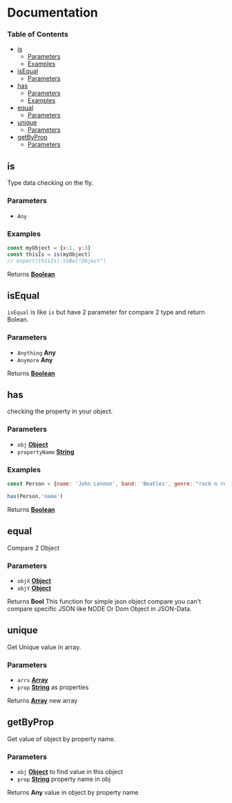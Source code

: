 # Documentation

<!-- Generated by documentation.js. Update this documentation by updating the source code. -->

### Table of Contents

- [is](#is)
    -   [Parameters](#parameters)
    -   [Examples](#examples)
- [isEqual](#isequal)
    -   [Parameters](#parameters-1)
- [has](#has)
    -   [Parameters](#parameters-2)
    -   [Examples](#examples-1)
- [equal](#equal)
    -   [Parameters](#parameters-3)
- [unique](#unique)
    -   [Parameters](#parameters-4)
- [getByProp](#getbyprop)
    -   [Parameters](#parameters-5)

## is

Type data checking on the fly.

### Parameters

- `Any`  

### Examples

```javascript
const myObject = {x:1, y:3}
const thisIs = is(myObject)
// expect(thisIs).toBe("Object")
```

Returns **[Boolean](https://developer.mozilla.org/docs/Web/JavaScript/Reference/Global_Objects/Boolean)** 

## isEqual

`isEqual` is like `is` but have 2 parameter for compare 2 type and return Bolean.

### Parameters

- `Anything` **Any** 
- `Anymore` **Any** 

Returns **[Boolean](https://developer.mozilla.org/docs/Web/JavaScript/Reference/Global_Objects/Boolean)** 

## has

checking the property in your object.

### Parameters

- `obj` **[Object](https://developer.mozilla.org/docs/Web/JavaScript/Reference/Global_Objects/Object)** 
- `propertyName` **[String](https://developer.mozilla.org/docs/Web/JavaScript/Reference/Global_Objects/String)** 

### Examples

```javascript
const Person = {name: 'John Lennon', band: 'Beatles', genre: "rock n roll"}

has(Person,'name')
```

Returns **[Boolean](https://developer.mozilla.org/docs/Web/JavaScript/Reference/Global_Objects/Boolean)** 

## equal

Compare 2 Object

### Parameters

- `objX` **[Object](https://developer.mozilla.org/docs/Web/JavaScript/Reference/Global_Objects/Object)** 
- `objY` **[Object](https://developer.mozilla.org/docs/Web/JavaScript/Reference/Global_Objects/Object)** 

Returns **Bool** This function for simple json object compare
you can't compare specific JSON like NODE Or
Dom Object in JSON-Data.

## unique

Get Unique value in array.

### Parameters

- `arrs` **[Array](https://developer.mozilla.org/docs/Web/JavaScript/Reference/Global_Objects/Array)** 
- `prop` **[String](https://developer.mozilla.org/docs/Web/JavaScript/Reference/Global_Objects/String)** as properties

Returns **[Array](https://developer.mozilla.org/docs/Web/JavaScript/Reference/Global_Objects/Array)** new array

## getByProp

Get value of object by property name.

### Parameters

- `obj` **[Object](https://developer.mozilla.org/docs/Web/JavaScript/Reference/Global_Objects/Object)** to find value in this object
- `prop` **[String](https://developer.mozilla.org/docs/Web/JavaScript/Reference/Global_Objects/String)** property name in obj

Returns **Any** value in object by property name
